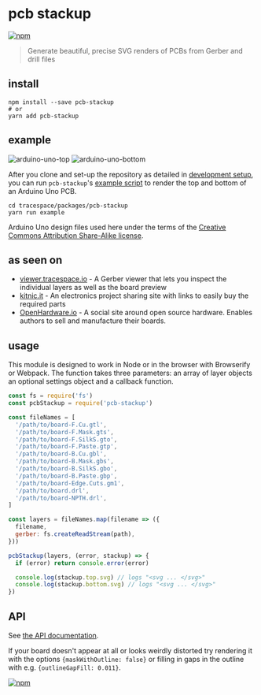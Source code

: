 # pcb stackup

[![npm][npm-badge]][npm]

> Generate beautiful, precise SVG renders of PCBs from Gerber and drill files

## install

```shell
npm install --save pcb-stackup
# or
yarn add pcb-stackup
```

## example

![arduino-uno-top](https://tracespace.github.io/tracespace/example/arduino-top.svg)
![arduino-uno-bottom](https://tracespace.github.io/tracespace/example/arduino-bottom.svg)

After you clone and set-up the repository as detailed in [development setup](../..#development-setup), you can run `pcb-stackup`'s [example script](./example/index.js) to render the top and bottom of an Arduino Uno PCB.

```shell
cd tracespace/packages/pcb-stackup
yarn run example
```

Arduino Uno design files used here under the terms of the [Creative Commons Attribution Share-Alike license](https://www.arduino.cc/en/Main/FAQ).

## as seen on

* [viewer.tracespace.io](http://viewer.tracespace.io) - A Gerber viewer that lets you inspect the individual layers as well as the board preview
* [kitnic.it](https://kitnic.it) - An electronics project sharing site with links to easily buy the required parts
* [OpenHardware.io](https://www.openhardware.io) - A social site around open source hardware. Enables authors to sell and manufacture their boards.

## usage

This module is designed to work in Node or in the browser with Browserify or
Webpack. The function takes three parameters: an array of layer objects an
optional settings object and a callback function.

```javascript
const fs = require('fs')
const pcbStackup = require('pcb-stackup')

const fileNames = [
  '/path/to/board-F.Cu.gtl',
  '/path/to/board-F.Mask.gts',
  '/path/to/board-F.SilkS.gto',
  '/path/to/board-F.Paste.gtp',
  '/path/to/board-B.Cu.gbl',
  '/path/to/board-B.Mask.gbs',
  '/path/to/board-B.SilkS.gbo',
  '/path/to/board-B.Paste.gbp',
  '/path/to/board-Edge.Cuts.gm1',
  '/path/to/board.drl',
  '/path/to/board-NPTH.drl',
]

const layers = fileNames.map(filename => ({
  filename,
  gerber: fs.createReadStream(path),
}))

pcbStackup(layers, (error, stackup) => {
  if (error) return console.error(error)

  console.log(stackup.top.svg) // logs "<svg ... </svg>"
  console.log(stackup.bottom.svg) // logs "<svg ... </svg>"
})
```

## API

See [the API documentation](./API.md).

If your board doesn't appear at all or looks weirdly distorted try rendering it
with the options `{maskWithOutline: false}` or filling in gaps in the outline
with e.g. `{outlineGapFill: 0.011}`.

[![npm]()]()

[npm]: https://www.npmjs.com/package/pcb-stackup
[npm-badge]: https://img.shields.io/npm/v/pcb-stackup.svg?style=flat-square&maxAge=86400
